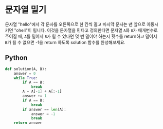 # 문자열 밀기
문자열 "hello"에서 각 문자를 오른쪽으로 한 칸씩 밀고 마지막 문자는 맨 앞으로 이동시키면 "ohell"이 됩니다. 이것을 문자열을 민다고 정의한다면 문자열 `A`와 `B`가 매개변수로 주어질 때, `A`를 밀어서 `B`가 될 수 있다면 몇 번 밀어야 하는지 횟수를 return하고 밀어서 `B`가 될 수 없으면 -1을 return 하도록 solution 함수를 완성해보세요.

## Python
```python
def solution(A, B):
    answer = 0
    while True:
        if A == B:
            break
        A = A[-1] + A[:-1]
        answer += 1
        if A == B:
            break
        if answer == len(A):
            answer = -1
            break
    return answer
```